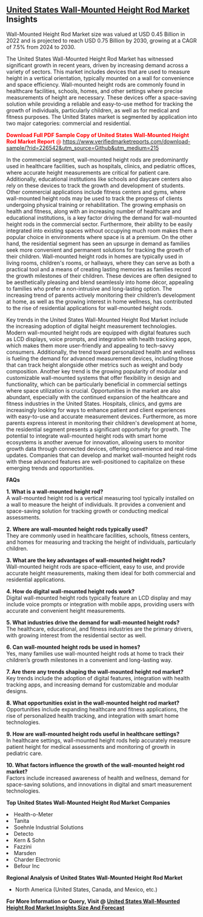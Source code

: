 <h2><a href="https://www.verifiedmarketreports.com/download-sample/?rid=226542&amp;utm_source=Github&amp;utm_medium=215" target="_blank">United States Wall-Mounted Height Rod Market</a> Insights</h2><p>Wall-Mounted Height Rod Market size was valued at USD 0.45 Billion in 2022 and is projected to reach USD 0.75 Billion by 2030, growing at a CAGR of 7.5% from 2024 to 2030.</p><p><p>The United States Wall-Mounted Height Rod Market has witnessed significant growth in recent years, driven by increasing demand across a variety of sectors. This market includes devices that are used to measure height in a vertical orientation, typically mounted on a wall for convenience and space efficiency. Wall-mounted height rods are commonly found in healthcare facilities, schools, homes, and other settings where precise measurements of height are necessary. These devices offer a space-saving solution while providing a reliable and easy-to-use method for tracking the growth of individuals, particularly children, as well as for medical and fitness purposes. The United States market is segmented by application into two major categories: commercial and residential. <p><span class=""><span style="color: #ff0000;"><strong>Download Full PDF Sample Copy of United States Wall-Mounted Height Rod Market Report</strong> @ </span><a href="https://www.verifiedmarketreports.com/download-sample/?rid=226542&amp;utm_source=Github&amp;utm_medium=215" target="_blank">https://www.verifiedmarketreports.com/download-sample/?rid=226542&amp;utm_source=Github&amp;utm_medium=215</a></span></p></p> <p>In the commercial segment, wall-mounted height rods are predominantly used in healthcare facilities, such as hospitals, clinics, and pediatric offices, where accurate height measurements are critical for patient care. Additionally, educational institutions like schools and daycare centers also rely on these devices to track the growth and development of students. Other commercial applications include fitness centers and gyms, where wall-mounted height rods may be used to track the progress of clients undergoing physical training or rehabilitation. The growing emphasis on health and fitness, along with an increasing number of healthcare and educational institutions, is a key factor driving the demand for wall-mounted height rods in the commercial sector. Furthermore, their ability to be easily integrated into existing spaces without occupying much room makes them a popular choice in environments where space is at a premium. On the other hand, the residential segment has seen an upsurge in demand as families seek more convenient and permanent solutions for tracking the growth of their children. Wall-mounted height rods in homes are typically used in living rooms, children's rooms, or hallways, where they can serve as both a practical tool and a means of creating lasting memories as families record the growth milestones of their children. These devices are often designed to be aesthetically pleasing and blend seamlessly into home décor, appealing to families who prefer a non-intrusive and long-lasting option. The increasing trend of parents actively monitoring their children’s development at home, as well as the growing interest in home wellness, has contributed to the rise of residential applications for wall-mounted height rods. <p>Key trends in the United States Wall-Mounted Height Rod Market include the increasing adoption of digital height measurement technologies. Modern wall-mounted height rods are equipped with digital features such as LCD displays, voice prompts, and integration with health tracking apps, which makes them more user-friendly and appealing to tech-savvy consumers. Additionally, the trend toward personalized health and wellness is fueling the demand for advanced measurement devices, including those that can track height alongside other metrics such as weight and body composition. Another key trend is the growing popularity of modular and customizable wall-mounted systems that offer flexibility in design and functionality, which can be particularly beneficial in commercial settings where space utilization is crucial. Opportunities in the market are also abundant, especially with the continued expansion of the healthcare and fitness industries in the United States. Hospitals, clinics, and gyms are increasingly looking for ways to enhance patient and client experiences with easy-to-use and accurate measurement devices. Furthermore, as more parents express interest in monitoring their children's development at home, the residential segment presents a significant opportunity for growth. The potential to integrate wall-mounted height rods with smart home ecosystems is another avenue for innovation, allowing users to monitor growth data through connected devices, offering convenience and real-time updates. Companies that can develop and market wall-mounted height rods with these advanced features are well-positioned to capitalize on these emerging trends and opportunities. <p><strong>FAQs</strong></p> <p><strong>1. What is a wall-mounted height rod?</strong><br>A wall-mounted height rod is a vertical measuring tool typically installed on a wall to measure the height of individuals. It provides a convenient and space-saving solution for tracking growth or conducting medical assessments.</p> <p><strong>2. Where are wall-mounted height rods typically used?</strong><br>They are commonly used in healthcare facilities, schools, fitness centers, and homes for measuring and tracking the height of individuals, particularly children.</p> <p><strong>3. What are the key advantages of wall-mounted height rods?</strong><br>Wall-mounted height rods are space-efficient, easy to use, and provide accurate height measurements, making them ideal for both commercial and residential applications.</p> <p><strong>4. How do digital wall-mounted height rods work?</strong><br>Digital wall-mounted height rods typically feature an LCD display and may include voice prompts or integration with mobile apps, providing users with accurate and convenient height measurements.</p> <p><strong>5. What industries drive the demand for wall-mounted height rods?</strong><br>The healthcare, educational, and fitness industries are the primary drivers, with growing interest from the residential sector as well.</p> <p><strong>6. Can wall-mounted height rods be used in homes?</strong><br>Yes, many families use wall-mounted height rods at home to track their children’s growth milestones in a convenient and long-lasting way.</p> <p><strong>7. Are there any trends shaping the wall-mounted height rod market?</strong><br>Key trends include the adoption of digital features, integration with health tracking apps, and increasing demand for customizable and modular designs.</p> <p><strong>8. What opportunities exist in the wall-mounted height rod market?</strong><br>Opportunities include expanding healthcare and fitness applications, the rise of personalized health tracking, and integration with smart home technologies.</p> <p><strong>9. How are wall-mounted height rods useful in healthcare settings?</strong><br>In healthcare settings, wall-mounted height rods help accurately measure patient height for medical assessments and monitoring of growth in pediatric care.</p> <p><strong>10. What factors influence the growth of the wall-mounted height rod market?</strong><br>Factors include increased awareness of health and wellness, demand for space-saving solutions, and innovations in digital and smart measurement technologies.</p></p><p><strong>Top United States Wall-Mounted Height Rod Market Companies</strong></p><div data-test-id=""><p><li>Health-o-Meter</li><li> Tanita</li><li> Soehnle Industrial Solutions</li><li> Detecto</li><li> Kern & Sohn</li><li> Fazzini</li><li> Marsden</li><li> Charder Electronic</li><li> Befour Inc</li></p><div><strong>Regional Analysis of&nbsp;United States Wall-Mounted Height Rod Market</strong></div><ul><li dir="ltr"><p dir="ltr">North America&nbsp;(United States, Canada, and Mexico, etc.)</p></li></ul><p><strong>For More Information or Query, Visit @&nbsp;</strong><strong><a href="https://www.verifiedmarketreports.com/product/wall-mounted-height-rod-market/?utm_source=Github&amp;utm_medium=215" target="_blank">United States Wall-Mounted Height Rod Market Insights Size And Forecast</a></strong></p></div>
